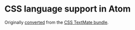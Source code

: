 # CSS language support in Atom

Originally [converted](http://atom.io/docs/latest/converting-a-text-mate-bundle)
from the [CSS TextMate bundle](https://github.com/textmate/css.tmbundle).
